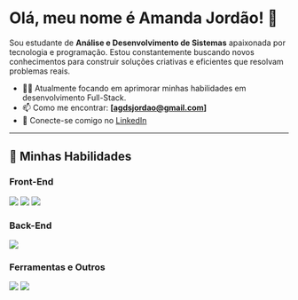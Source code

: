 # Olá, meu nome é Amanda Jordão! 👋

<p align="left">
  Sou estudante de <strong>Análise e Desenvolvimento de Sistemas</strong> apaixonada por tecnologia e programação. Estou constantemente buscando novos conhecimentos para construir soluções criativas e eficientes que resolvam problemas reais.
</p>

- 👨‍💻 Atualmente focando em aprimorar minhas habilidades em desenvolvimento Full-Stack.
- 📫 Como me encontrar: **[agdsjordao@gmail.com]**
- 🔗 Conecte-se comigo no [LinkedIn](https://www.linkedin.com/in/amanda-jordao/)

---

## 🚀 Minhas Habilidades

<div align="left">
  <h3>Front-End</h3>
  <img src="https://img.shields.io/badge/HTML5-E34F26?style=for-the-badge&logo=html5&logoColor=white" />
  <img src="https://img.shields.io/badge/CSS3-1572B6?style=for-the-badge&logo=css3&logoColor=white" />
  <img src="https://img.shields.io/badge/JavaScript-F7DF1E?style=for-the-badge&logo=javascript&logoColor=black" />
</div>

<div align="left">
  <h3>Back-End</h3>
  <img src="https://img.shields.io/badge/Node.js-339933?style=for-the-badge&logo=node.js&logoColor=white" />
</div>

<div align="left">
  <h3>Ferramentas e Outros</h3>
  <img src="https://img.shields.io/badge/GIT-E44C30?style=for-the-badge&logo=git&logoColor=white" />
  <img src="https://img.shields.io/badge/VS_Code-0078D4?style=for-the-badge&logo=visual-studio-code&logoColor=white" />
</div>


</div>
